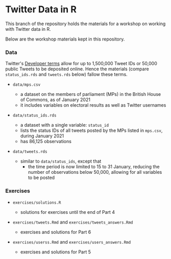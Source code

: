 # Twitter Data in R

This branch of the repository holds the materials for a workshop on working with Twitter data in R.

Below are the workshop materials kept in this repository. 

### Data

Twitter's [Developer terms](https://developer.twitter.com/en/developer-terms/agreement-and-policy) allow for up to 1,500,000 Tweet IDs or 50,000 public Tweets to be deposited online. Hence the materials (compare `status_ids.rds` and `tweets.rds` below) fallow these terms.

- `data/mps.csv`
  - a dataset on the members of parliament (MPs) in the British House of Commons, as of January 2021
  - it includes variables on electoral results as well as Twitter usernames

- `data/status_ids.rds`
  - a dataset with a single variable: `status_id`
  - lists the status IDs of all tweets posted by the MPs listed in `mps.csv`, during January 2021
  - has 86,125 observations
    
- `data/tweets.rds`
  - similar to `data/status_ids`, except that
    - the time period is now limited to 15 to 31 January, reducing the number of observations below 50,000, allowing for all variables to be posted


### Exercises


- `exercises/solutions.R`

  - solutions for exercises until the end of Part 4

- `exercises/tweets.Rmd` and `exercises/tweets_answers.Rmd`

  - exercises and solutions for Part 6

- `exercises/userss.Rmd` and `exercises/users_answers.Rmd`

  - exercises and solutions for Part 5
